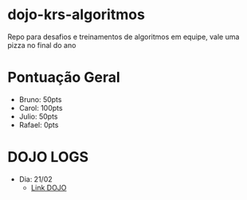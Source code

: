 # dojo-krs-algoritmos
Repo para desafios e treinamentos de algoritmos em equipe, vale uma pizza no final do ano

# Pontuação Geral
  - Bruno: 50pts
  - Carol: 100pts
  - Julio: 50pts
  - Rafael: 0pts

# DOJO LOGS
  - Dia: 21/02
    - [Link DOJO](http://dojopuzzles.com/problemas/exibe/encontre-o-telefone/)

